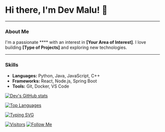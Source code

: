 

<!--
**devmalu15/devmalu15** is a ✨ _special_ ✨ repository because its `README.md` (this file) appears on your GitHub profile.

Here are some ideas to get you started:

- 🔭 I’m currently working on ...
- 🌱 I’m currently learning ...
- 👯 I’m looking to collaborate on ...
- 🤔 I’m looking for help with ...
- 💬 Ask me about ...
- 📫 How to reach me: ...
- 😄 Pronouns: ...
- ⚡ Fun fact: ...
-->


# Hi there, I'm Dev Malu! 👋

---

### About Me

I'm a passionate **** with an interest in **[Your Area of Interest]**. I love building **[Type of Projects]** and exploring new technologies.

---

### Skills

-   **Languages:** Python, Java, JavaScript, C++
-   **Frameworks:** React, Node.js, Spring Boot
-   **Tools:** Git, Docker, VS Code


[![Dev's GitHub stats](https://github-readme-stats.vercel.app/api?username=devmalu15&show_icons=true&theme=dark)](https://github.com/anuraghazra/github-readme-stats)

[![Top Languages](https://github-readme-stats.vercel.app/api/top-langs/?username=devmalu15&layout=compact&theme=radical)](https://github.com/anuraghazra/github-readme-stats)


[![Typing SVG](https://readme-typing-svg.herokuapp.com/?lines=Developer;Innovator;Problem%20Solver;Open%20Source%20Enthusiast&font=Fira%20Code&size=30&duration=3000&center=true&vCenter=true&width=400&height=50&color=F7DF1E&bg=20232A)](https://git.io/typing-svg)

[![Visitors](https://visitor-badge.glitch.me/badge?page_id=devmalu15.devmalu15)](https://github.com/devmalu15/devmalu15)
[![Follow Me](https://img.shields.io/github/followers/devmalu15?label=Follow&style=social)](https://github.com/devmalu15)
